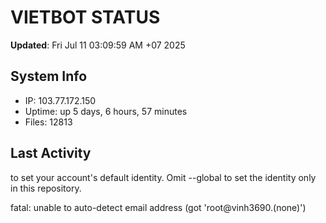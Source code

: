 # VIETBOT STATUS
**Updated**: Fri Jul 11 03:09:59 AM +07 2025

## System Info
- IP: 103.77.172.150
- Uptime: up 5 days, 6 hours, 57 minutes
- Files: 12813

## Last Activity

to set your account's default identity.
Omit --global to set the identity only in this repository.

fatal: unable to auto-detect email address (got 'root@vinh3690.(none)')
